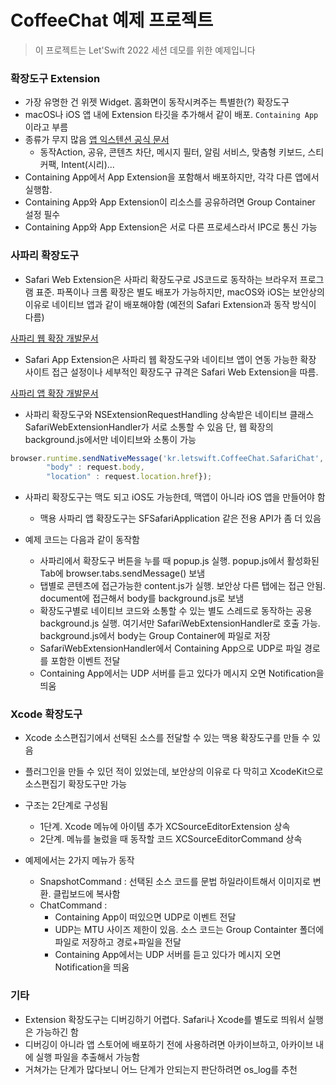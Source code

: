 # CoffeeChat 예제 프로젝트

> 이 프로젝트는 Let'Swift 2022 세션 데모를 위한 예제입니다

### 확장도구 Extension

- 가장 유명한 건 위젯 Widget. 홈화면이 동작시켜주는 특별한(?) 확장도구
- macOS나 iOS 앱 내에 Extension 타깃을 추가해서 같이 배포. `Containing App`이라고 부름
- 종류가 무지 많음 [앱 익스텐션 공식 문서](https://developer.apple.com/kr/app-extensions/)
	- 동작Action, 공유, 콘텐츠 차단, 메시지 필터, 알림 서비스, 맞춤형 키보드, 스티커팩, Intent(시리)...
- Containing App에서 App Extension을 포함해서 배포하지만, 각각 다른 앱에서 실행함. 
- Containing App와 App Extension이 리소스를 공유하려면 Group Container 설정 필수
- Containing App와 App Extension은 서로 다른 프로세스라서 IPC로 통신 가능

### 사파리 확장도구

- Safari Web Extension은 사파리 확장도구로 JS코드로 동작하는 브라우저 프로그램 표준. 
파폭이나 크롬 확장은 별도 배포가 가능하지만, macOS와 iOS는 보안상의 이유로 네이티브 앱과 같이 배포해야함
(예전의 Safari Extension과 동작 방식이 다름)

[사파리 웹 확장 개발문서](https://developer.apple.com/documentation/safariservices/safari_web_extensions)

- Safari App Extension은 사파리 웹 확장도구와 네이티브 앱이 연동 가능한 확장
사이트 접근 설정이나 세부적인 확장도구 규격은 Safari Web Extension을 따름. 

[사파리 앱 확장 개발문서](https://developer.apple.com/documentation/safariservices/safari_app_extensions)

- 사파리 확장도구와 NSExtensionRequestHandling 상속받은 네이티브 클래스 SafariWebExtensionHandler가 서로 소통할 수 있음
단, 웹 확장의 background.js에서만 네이티브와 소통이 가능

```js
browser.runtime.sendNativeMessage('kr.letswift.CoffeeChat.SafariChat', {
        "body" : request.body,
        "location" : request.location.href});
```

- 사파리 확장도구는 맥도 되고 iOS도 가능한데, 맥앱이 아니라 iOS 앱을 만들어야 함
	- 맥용 사파리 앱 확장도구는 SFSafariApplication 같은 전용 API가 좀 더 있음

- 예제 코드는 다음과 같이 동작함
	- 사파리에서 확장도구 버튼을 누를 때 popup.js 실행. popup.js에서 활성화된 Tab에 browser.tabs.sendMessage() 보냄
	- 탭별로 콘텐츠에 접근가능한 content.js가 실행. 보안상 다른 탭에는 접근 안됨. document에 접근해서 body를 background.js로 보냄
	- 확장도구별로 네이티브 코드와 소통할 수 있는 별도 스레드로 동작하는 공용 background.js 실행. 여기서만 SafariWebExtensionHandler로 호출 가능. background.js에서 body는 Group Container에 파일로 저장
	- SafariWebExtensionHandler에서 Containing App으로 UDP로 파일 경로를 포함한 이벤트 전달
	- Containing App에서는 UDP 서버를 듣고 있다가 메시지 오면 Notification을 띄움


### Xcode 확장도구 

- Xcode 소스편집기에서 선택된 소스를 전달할 수 있는 맥용 확장도구를 만들 수 있음
- 플러그인을 만들 수 있던 적이 있었는데, 보안상의 이유로 다 막히고 XcodeKit으로 소스편집기 확장도구만 가능
- 구조는 2단계로 구성됨
	- 1단계. Xcode 메뉴에 아이템 추가 XCSourceEditorExtension 상속
	- 2단계. 메뉴를 눌렀을 때 동작할 코드 XCSourceEditorCommand 상속

- 예제에서는 2가지 메뉴가 동작
	- SnapshotCommand : 선택된 소스 코드를 문법 하일라이트해서 이미지로 변환. 클립보드에 복사함
	- ChatCommand : 
		- Containing App이 떠있으면 UDP로 이벤트 전달
		- UDP는 MTU 사이즈 제한이 있음. 소스 코드는 Group Containter 폴더에 파일로 저장하고 경로+파일을 전달
		- Containing App에서는 UDP 서버를 듣고 있다가 메시지 오면 Notification을 띄움

### 기타

- Extension 확장도구는 디버깅하기 어렵다. Safari나 Xcode를 별도로 띄워서 실행은 가능하긴 함
- 디버깅이 아니라 앱 스토어에 배포하기 전에 사용하려면 아카이브하고, 아카이브 내에 실행 파일을 추출해서 가능함
- 거쳐가는 단계가 많다보니 어느 단계가 안되는지 판단하려면 os_log를 추천


